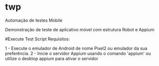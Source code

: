# twp
 Automação de testes Mobile
 
 Demonstração de teste de aplicativo móvel com estrutura Robot e Appium

#Execute Test Script
 Requisitos:

 1 - Execute o emulador de Android de nome Pixel2 ou emulador da sua preferência. 
 2 - Inicie o servidor Appium usando o comando 'appium' ou utilize o desktop appium  para ativar o servidor
 